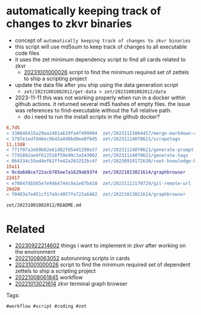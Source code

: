 # automatically keeping track of changes to zkvr binaries

- concept of `automatically keeping track of changes to zkvr binaries`
- this script will use md5sum to keep track of changes to all executable code files
- it uses the zet minimum dependency script to find all cards related to zkvr
  - [20231001000026](/zet/20231001000026/README.md) script to find the minimum required set of zettels to ship a scripting project
- update the data file after you ship using the data generation script
  - `zet/20231001082012/get-data > zet/20231001082012/data`
- 2023-11-11 this was not working properly when run in a docker within github actions. it returned several md5 hashes of empty files. the issue was references to find-executable without the full relative path.
  - do i need to run the install scripts in the github docker?

```diff
6,7d5
< 338646415a29aa2481a619fa4f499994  zet/20231121064457/merge-markdown-related-links
< 3797e1edf846ec9b43a4d0bd0ee8f6d5  zet/20231114070621/scrapetags
11,13d8
< 771f07a3e69b62e61d82f65441290e37  zet/20231114070621/generate-prompt
< 77d1892ae9f612518f59e99c3a543002  zet/20231114070621/generate-tags
< 864334c55ed4ef62ffe42a203252bc4f  zet/20230919172630/root-knowledge-base-repo-path
15a11
> 9cda6d8ce722acb785ee7a1629ab9374  zet/20221013021614/graphbrowser
22d17
< e78047db565e7e9464744c9a1e07b410  zet/20231112170729/git-remote-url
26d20
< f0483a7e451cf17e9c4957fe722a6482  zet/20221013021614/graphbrowser
```

` zet/20231001082012/README.md `

# Related

- [20230922214602](/zet/20230922214602/README.md) things i want to implement in zkvr after working on the environment
- [20221008063052](/zet/20221008063052/README.md) autorunning scripts in cards
- [20231001000026](/zet/20231001000026/README.md) script to find the minimum required set of dependent zettels to ship a scripting project
- [20221008061845](/zet/20221008061845/README.md) workflow
- [20221013021614](/zet/20221013021614/README.md) zkvr terminal graph browser

Tags:

    #workflow #script #coding #zet
